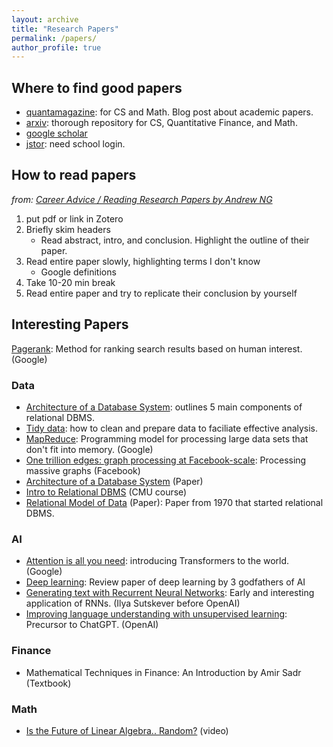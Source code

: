 ```yaml
---
layout: archive
title: "Research Papers"
permalink: /papers/
author_profile: true
---
```


## Where to find good papers

- [quantamagazine](https://www.quantamagazine.org): for CS and Math. Blog post about academic papers.
- [arxiv](https://arxiv.org/): thorough repository for CS, Quantitative Finance, and Math.
- [google scholar](https://scholar.google.com/)
- [jstor](https://www.jstor.org/): need school login.

## How to read papers

*from: [Career Advice / Reading Research Papers by Andrew NG](https://www.youtube.com/watch?v=733m6qBH-jI)*

1. put pdf or link in Zotero
2. Briefly skim headers
   - Read abstract, intro, and conclusion. Highlight the outline of their paper.
3. Read entire paper slowly, highlighting terms I don't know
    - Google definitions
4. Take 10-20 min break
5. Read entire paper and try to replicate their conclusion by yourself

## Interesting Papers

 [Pagerank](https://www.cis.upenn.edu/~mkearns/teaching/NetworkedLife/pagerank.pdf): Method for ranking search results based on human interest. (Google)

### Data

- [Architecture of a Database System](https://dsf.berkeley.edu/papers/fntdb07-architecture.pdf): outlines 5 main components of relational DBMS.
- [Tidy data](https://vita.had.co.nz/papers/tidy-data.pdf): how to clean and prepare data to faciliate effective analysis.
- [MapReduce](https://research.google.com/archive/mapreduce-osdi04.pdf): Programming model for processing large data sets that don't fit into memory. (Google)
- [One trillion edges: graph processing at Facebook-scale](http://www.vldb.org/pvldb/vol8/p1804-ching.pdf): Processing massive graphs (Facebook)
- [Architecture of a Database System](https://dsf.berkeley.edu/papers/fntdb07-architecture.pdf) (Paper)
- [Intro to Relational DBMS](https://www.youtube.com/watch?v=APqWIjtzNGE&t=79s) (CMU course)
- [Relational Model of Data](https://www.seas.upenn.edu/~zives/03f/cis550/codd.pdf) (Paper): Paper from 1970 that started relational DBMS.

### AI

- [Attention is all you need](https://arxiv.org/abs/1706.03762): introducing Transformers to the world. (Google)
- [Deep learning](https://www.nature.com/articles/nature14539): Review paper of deep learning by 3 godfathers of AI
- [Generating text with Recurrent Neural Networks](https://icml.cc/2011/papers/524_icmlpaper.pdf): Early and interesting application of RNNs. (Ilya Sutskever before OpenAI)
- [Improving language understanding with unsupervised learning](https://openai.com/index/language-unsupervised/): Precursor to ChatGPT. (OpenAI)

### Finance

- Mathematical Techniques in Finance: An Introduction by Amir Sadr (Textbook)

### Math

- [Is the Future of Linear Algebra.. Random?](https://www.youtube.com/watch?v=6htbyY3rH1w) (video)